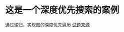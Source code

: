 <h1>这是一个深度优先搜索的案例</h1>
通过递归，实现图的深度优先遍历
<a href="http://acm.zknu.edu.cn/problem.php?id=1835">试题来源</a>
